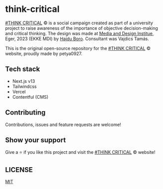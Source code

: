 # think-critical

[#THINK CRITICAL](https://think-critical.vercel.app/) © is a social campaign created as part of a university project to raise awareness of the importance of objective decision-making and critical thinking.
The design was made at [Media and Design Institue](http://mdi.uni-eszterhazy.hu/index.php), Eger, 2023 (EKKE MDI) by [Hajdu Boro](https://www.behance.net/borhajdu). Consultant was Vajdics Tamás.

This is the original open-source repository for the [#THINK CRITICAL](https://think-critical.vercel.app/) © website, proudly made by petya0927.

## Tech stack
* Next.js v13
* Tailwindcss
* Vercel
* Contentful (CMS)

## Contributing
Contributions, issues and feature requests are welcome!

## Show your support
Give a ⭐️ if you like this project and visit the [#THINK CRITICAL](https://think-critical.vercel.app/) © website!

## LICENSE
[MIT](https://github.com/petya0927/think-critical/blob/main/LICENSE)
